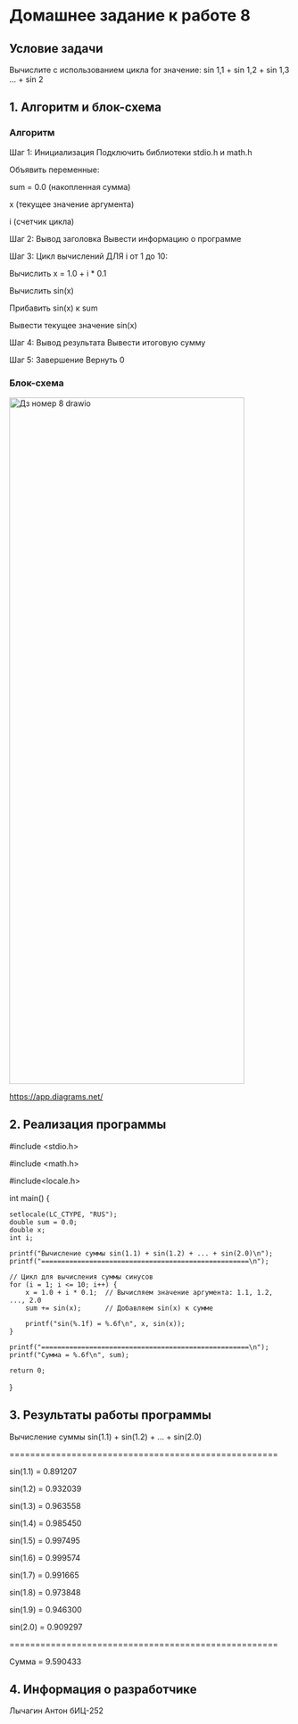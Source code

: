 # Домашнее задание к работе 8
## Условие задачи
Вычислите с использованием цикла for значение: sin 1,1 + sin 1,2 + sin 1,3 ... + sin 2
## 1. Алгоритм и блок-схема
### Алгоритм
Шаг 1: Инициализация
Подключить библиотеки stdio.h и math.h

Объявить переменные:

sum = 0.0 (накопленная сумма)

x (текущее значение аргумента)

i (счетчик цикла)

Шаг 2: Вывод заголовка
Вывести информацию о программе

Шаг 3: Цикл вычислений
ДЛЯ i от 1 до 10:

Вычислить x = 1.0 + i * 0.1

Вычислить sin(x)

Прибавить sin(x) к sum

Вывести текущее значение sin(x)

Шаг 4: Вывод результата
Вывести итоговую сумму

Шаг 5: Завершение
Вернуть 0
### Блок-схема
<img width="421" height="1231" alt="Дз номер 8 drawio" src="https://github.com/user-attachments/assets/3251475e-3fee-4815-9dfd-c4a2918c075a" />

https://app.diagrams.net/
## 2. Реализация программы
#include <stdio.h>

#include <math.h>

#include<locale.h>

int main() {

    setlocale(LC_CTYPE, "RUS");
    double sum = 0.0;
    double x;
    int i;

    printf("Вычисление суммы sin(1.1) + sin(1.2) + ... + sin(2.0)\n");
    printf("====================================================\n");

    // Цикл для вычисления суммы синусов
    for (i = 1; i <= 10; i++) {
        x = 1.0 + i * 0.1;  // Вычисляем значение аргумента: 1.1, 1.2, ..., 2.0
        sum += sin(x);      // Добавляем sin(x) к сумме

        printf("sin(%.1f) = %.6f\n", x, sin(x));
    }

    printf("====================================================\n");
    printf("Сумма = %.6f\n", sum);

    return 0;
}
## 3. Результаты работы программы
Вычисление суммы sin(1.1) + sin(1.2) + ... + sin(2.0)

====================================================

sin(1.1) = 0.891207

sin(1.2) = 0.932039

sin(1.3) = 0.963558

sin(1.4) = 0.985450

sin(1.5) = 0.997495

sin(1.6) = 0.999574

sin(1.7) = 0.991665

sin(1.8) = 0.973848

sin(1.9) = 0.946300

sin(2.0) = 0.909297

====================================================

Сумма = 9.590433
## 4. Информация о разработчике
Лычагин Антон бИЦ-252
